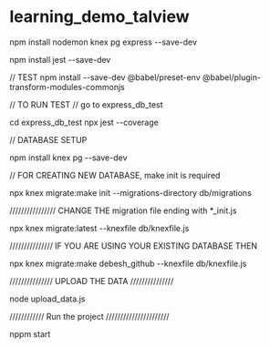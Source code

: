 # learning_demo_talview



npm install nodemon knex pg express --save-dev

npm install jest --save-dev


// TEST
npm install --save-dev @babel/preset-env @babel/plugin-transform-modules-commonjs

// TO RUN TEST
// go to express_db_test

cd express_db_test
npx jest --coverage





//     DATABASE SETUP

npm install knex pg --save-dev


// FOR CREATING NEW DATABASE, make init is required

npx knex migrate:make init --migrations-directory db/migrations

//////////////// CHANGE THE migration file ending with *_init.js

npx knex migrate:latest --knexfile db/knexfile.js


/////////////// IF YOU ARE USING YOUR EXISTING DATABASE THEN

npx knex migrate:make debesh_github --knexfile db/knexfile.js


/////////////// UPLOAD THE DATA ///////////////


node upload_data.js

//////////// Run the project //////////////////////

nppm start